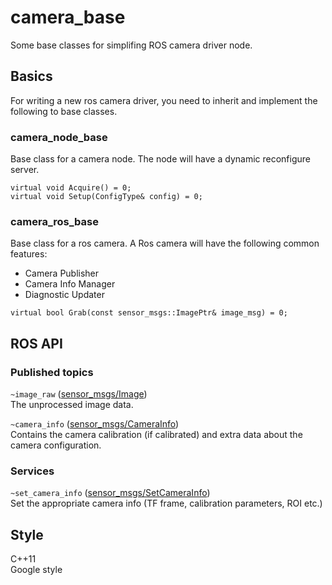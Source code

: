 # camera_base

Some base classes for simplifing ROS camera driver node.
## Basics

For writing a new ros camera driver, you need to inherit and implement the following to base classes.

### camera_node_base

Base class for a camera node. The node will have a dynamic reconfigure server.
```(c++)
virtual void Acquire() = 0;
virtual void Setup(ConfigType& config) = 0;
```

### camera_ros_base

Base class for a ros camera. A Ros camera will have the following common features:

* Camera Publisher
* Camera Info Manager
* Diagnostic Updater

```(c++)
virtual bool Grab(const sensor_msgs::ImagePtr& image_msg) = 0;
```

## ROS API 

### Published topics
`~image_raw` ([sensor_msgs/Image](http://docs.ros.org/api/sensor_msgs/html/msg/Image.html))    
    The unprocessed image data.

`~camera_info` ([sensor_msgs/CameraInfo](http://docs.ros.org/api/sensor_msgs/html/msg/CameraInfo.html))    
Contains the camera calibration (if calibrated) and extra data about the camera configuration.

### Services
`~set_camera_info` ([sensor_msgs/SetCameraInfo](http://docs.ros.org/api/sensor_msgs/html/msg/CameraInfo.html))  
Set the appropriate camera info (TF frame, calibration parameters, ROI etc.)

## Style
C++11  
Google style
